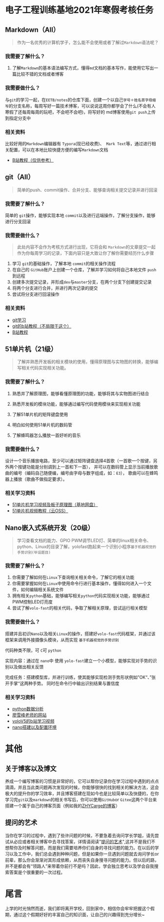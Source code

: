 # 电子工程训练基地2021年寒假考核任务



## Markdown（All）

> 作为一名优秀的计算机学子，怎么能不会使用或者了解过`Markdown`语法呢？



### 我需要了解什么？

1. 了解`Markdown`的基本语法编写方式，懂得`md`文档的基本写作，能使用它写出一篇比较不错的文档或者博客



### 我需要做什么？

与`git`的学习一起，在`EETB/notes`的仓库下面，创建一个以自己`学号＋姓名首字母缩写`的分支名称，每周写好一篇技术博客，可以说说这周你都学会了什么(不会有人寒假了还每周每周的玩吧，不会吧不会吧)，将写好的 md博客使用`git push`上传到指定分支中



### 相关资料

比较好用的`Markdown`编辑器有 `Typora`(现已经收费)、` Mark Text`等，通过进行相关配置，可以在本地比较快捷方便的编写`Markdown`文档

- [B站教程（仅供参考）](https://www.bilibili.com/video/BV1KZ4y1j7nT)



## git（All）

>  简单的push、commit操作、合并分支、能够查询相关提交记录并进行回滚



### 我需要了解什么？

简单的 `git`操作，能够实现本地 `commit`以及进行远端操作，了解分支操作，能够进行分支回滚



### 我需要做什么？

> 此处内容不会作为考核方式进行出现，它将会和 `Markdown`的文章提交一起作为你每周学习的记录，下面内容只是大致让你了解你需要经历什么步骤

1. 学习 `git`的基础操作，了解本地 `commit`的相关操作流程
2. 在自己的 `GitHub`账户上创建一个仓库，了解并学习如何将自己本地文件 `push`到远程
3. 创建多次提交记录，并形成`dev`与`master`分支，在两个分支下创建提交记录
4. 将两个分支进行合并，并进行两次记录的提交
5. 尝试将分支进行回滚操作



### 相关资料

- [git学习](https://oschina.gitee.io/learn-git-branching/)
- [git的b站教程（不局限于这个）](https://www.bilibili.com/video/BV1Mk4y1y7jR)
- [B站教程](https://www.bilibili.com/video/BV1MU4y1Y7h5)



## 51单片机（21级）

> 了解并熟悉开发板的相关模块的使用，懂得原理图与实物图的转换，能够编写相关代码实现相关功能。



### 我需要了解什么？

1. 熟悉并了解原理图，能够看懂原理图的功能，能够将其与实物图进行结合

2. 熟悉开发板的模块功能，能够通过编写代码使用模块来实现相关功能

3. 了解51单片机的矩阵键盘使用

4. 明白如何使用51单片机的数码管

5. 了解蜂鸣器怎么播放一首好听的音乐

   

### 我需要做什么？

设计一个音乐播放电路，至少可以通过矩阵键盘选择4首歌（一首歌一个按键，另外两个按键功能是分别调到上一首和下一首），
并可以在数码管上显示当前播放歌曲的编号（编码自己随便编，编号由字母与数字组成，如：`E3`），
歌曲可以在蜂鸣器上播放（歌曲不做指定要求）。



### 相关学习资料

- [51单片机学习视频及板子原理图（基地网盘）](http://pan.eetb.space/index.php/s/pHBiPxadNdRgTDT)
- [51单片机视频教程（云OSS）](https://dpj-21.oss-cn-beijing.aliyuncs.com/C51%E7%9A%84%E8%A7%86%E9%A2%91%E6%95%99%E7%A8%8B.zip)







## Nano嵌入式系统开发（20级）

>  学习查看文档的能力、GPIO PWM调节LED灯、简单的linux相关命令、python、Linux的目录了解，yolofast跑起来一个识别小程序`基于机器视觉的手势识别(毕设题目)`



### 我需要了解什么？

1. 你需要了解如何在`Linux`下查询相关相关命令，了解它的相关功能
2. 你需要掌握如何在`Linux`中使用命令行进行基本操作，懂得如何进入一个文件，如何编辑相关系统文件
3. 拥有相关`python`基础，能够编写相关`python`代码实现相关功能，能够通过PWM控制LED灯亮度
4. 尝试了解`volo-fast`的相关代码，争取了解相关原理，尝试运行相关模型



### 我需要做什么？

搭建并且初识`Nano`以及相关`Linux`的操作，搭建好`volo-fast`代码框架，并通过该框架来调用外接摄像头模块，从而实现 `基于机器视觉的手势识别`

代码种类不限，可 `C`可 `python`

实现内容：通过在 `nano`中 使用 `yolo-fast`建立一个小模型，能够实现对手势的识别以及做出相关反馈

完成任务：搭建模型库，并进行训练，使其能够实现检测手势形状例如”OK“、”张开手掌“这两种手势。 同时在命令行中输出识别结果与置信度



### 相关学习资料 

- [python数据分析](https://github.com/iamseancheney/python_for_data_analysis_2nd_chinese_version)
- [ 廖雪峰老师的网站](https://www.liaoxuefeng.com/wiki/1016959663602400/1183249464292448)
- [voloV5的b站学习视频](https://www.bilibili.com/video/BV1YL4y1J7xz?spm_id_from=333.999.0.0)
- [nano搭建以及配置环境](https://blog.csdn.net/u011119817/article/details/109622480)



# 其他

## 关于博客以及博文

养成一个编写博客的习惯是非常好的，它可以帮你记录你在学习过程中遇到的点点滴滴，并且当此类问题再次发现的时候，你能够很快的找到相关的解决方法，这会极大的提升你的学习效率，并且博客搭建在现如今也是比较简单以及快捷的，在你学习完`git`以及`markdown`的相关书写后，你可以使用`GitHub`or `Gitee`这两个平台来搭建一个属于自己的博客页面（例如我的[ZHYCarge的博客](zhycarge.github.io)）



## 提问的艺术

当你在学习的过程中，遇到了些许问题的时候，不要急着去询问学长学姐，请先尝试从必应或者相关博客中去寻找答案，详情请阅读"[提问的艺术](https://github.com/GUET-EETB/How-To-Ask-Questions-The-Smart-Way/blob/main/README.md)",这并不是我们不想帮你及时解答问题，而是我们需要培养你们自身的寻找问题的能力。在以后的学习以及工作中，我们总会遇到种种问题，但是如果你一旦遇到问题就去询问学长or前辈，那么你会渐渐对其形成依赖，从而丧失自身搜寻问题的能力。但以后的路，并不是都会有“领路人”来带着你前行不是吗？因此，学会独立思考以及学会自我搜索答案是个很重要的一次过程。



# 尾言

上学的时光悄然而逝，我们即将离开学校，回到家中，相信你会牢牢把握这个假期，通过这个假期好好的丰富自己的知识面，让自己的兴趣得到充分增长~
